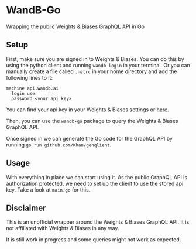 # WandB-Go

Wrapping the public Weights &amp; Biases GraphQL API in Go

## Setup

First, make sure you are signed in to Weights & Biases.
You can do this by using the python client and running `wandb login` in your terminal.
Or you can manually create a file called `.netrc` in your home directory and add the following lines to it:

```
machine api.wandb.ai
  login user
  password <your api key>
```

You can find your api key in your Weights & Biases settings or [here](https://wandb.ai/authorize).

Then, you can use the `wandb-go` package to query the Weights & Biases GraphQL API.

Once signed in we can generate the Go code for the GraphQL API by running `go run github.com/Khan/genqlient`.

## Usage

With everything in place we can start using it.
As the public GraphQL API is authorization protected, we need to set up the client to use the stored api key.
Take a look at `main.go` for this.

## Disclaimer

This is an unofficial wrapper around the Weights & Biases GraphQL API.
It is not affiliated with Weights & Biases in any way.

It is still work in progress and some queries might not work as expected.

